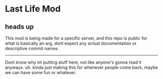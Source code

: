 # Last Life Mod

## heads up

This mod is being made for a specific server, and this repo is public for what is basically an arg, dont expect any actual documentation or descriptive commit names

----

Dont know why im putting stuff here, not like anyone's gonna read it anyways.
uh.
kinda just making this for whenever people come back, maybe we can have some fun or whatever.
